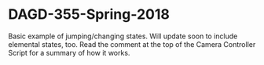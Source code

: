 # DAGD-355-Spring-2018

Basic example of jumping/changing states. Will update soon to include elemental states, too. Read the comment at the top of the Camera Controller Script for a summary of how it works.